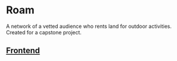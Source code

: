 # Roam

A network of a vetted audience who rents land for outdoor activities. Created for a capstone project.

## [Frontend](frontend)
